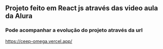 ## Projeto feito em React js através das video aula da Alura

### Pode acompanhar a evolução do projeto através da url

https://ceep-omega.vercel.app/
